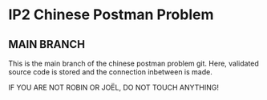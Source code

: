 # IP2 Chinese Postman Problem

## MAIN BRANCH

This is the main branch of the chinese postman problem git. Here, validated source code is stored and the connection inbetween is made.

IF YOU ARE NOT ROBIN OR JOËL, DO NOT TOUCH ANYTHING!
